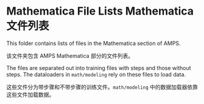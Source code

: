 # Mathematica File Lists Mathematica 文件列表

This folder contains lists of files in the Mathematica section of AMPS.

该文件夹包含 AMPS Mathematica 部分的文件列表。

The files are separated out into training files with steps and those without steps. The dataloaders in `math/modeling` rely on these files to load data.

这些文件分为带步骤和不带步骤的训练文件。`math/modeling` 中的数据加载器依靠这些文件加载数据。
